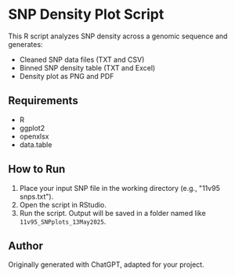 # SNP Density Plot Script

This R script analyzes SNP density across a genomic sequence and generates:
- Cleaned SNP data files (TXT and CSV)
- Binned SNP density table (TXT and Excel)
- Density plot as PNG and PDF

## Requirements
- R
- ggplot2
- openxlsx
- data.table

## How to Run
1. Place your input SNP file in the working directory (e.g., "11v95 snps.txt").
2. Open the script in RStudio.
3. Run the script. Output will be saved in a folder named like `11v95_SNPplots_13May2025`.

## Author
Originally generated with ChatGPT, adapted for your project.
